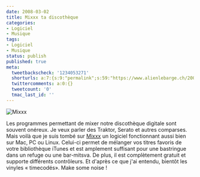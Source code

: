 ```yaml
---
date: 2008-03-02
title: Mixxx ta discothèque
categories:
- Logiciel
- Musique
tags:
- Logiciel
- Musique
status: publish
published: true
meta:
  tweetbackscheck: '1234053271'
  shorturls: a:7:{s:9:"permalink";s:59:"https://www.alienlebarge.ch/2008/03/02/mixxx-ta-discotheque/";s:7:"tinyurl";s:25:"https://tinyurl.com/cfx7hy";s:4:"isgd";s:17:"https://is.gd/izMF";s:5:"bitly";s:18:"https://bit.ly/qkds";s:5:"snipr";s:22:"https://snipr.com/be941";s:5:"snurl";s:22:"https://snurl.com/be941";s:7:"snipurl";s:24:"https://snipurl.com/be941";}
  twittercomments: a:0:{}
  tweetcount: '0'
  tmac_last_id: ''
---
```

<img src="https://dlgjp9x71cipk.cloudfront.net/2008/03/mixxx.png" alt="Mixxx" />

Les programmes permettant de mixer notre discothèque digitale sont souvent onéreux. Je veux parler des Traktor, Serato et autres comparses. Mais voilà que je suis tombé sur <a href="https://www.mixxx.org/" title="Le site de Mixxx">Mixxx</a> un logiciel fonctionnant aussi bien sur Mac, PC ou Linux. Celui-ci permet de mélanger vos titres favoris de votre bibliothèque iTunes et est amplement suffisant pour une bastringue dans un refuge ou une bar-mitsva. De plus, il est complètement gratuit et supporte différents contrôleurs. Et d'après ce que j'ai entendu, bientôt les vinyles « timecodés».
Make some noise !
